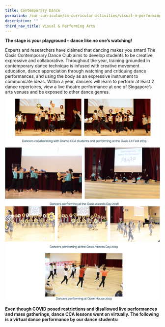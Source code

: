 ```yaml
---
title: Contemporary Dance
permalink: /our-curriculum/co-curricular-activities/visual-n-performing-arts/contemporary-dance/
description: ""
third_nav_title: Visual & Performing Arts
---
```

**The stage is your playground – dance like no one’s watching!**

Experts and researchers have claimed that dancing makes you smart! The Oasis Contemporary Dance Club aims to develop students to be creative, expressive and collaborative. Throughout the year, training grounded in contemporary dance technique is infused with creative movement education, dance appreciation through watching and critiquing dance performances, and using the body as an expressive instrument to communicate ideas. Within a year, dancers will learn to perform at least 2 dance repertoires, view a live theatre performance at one of Singapore’s arts venues and be exposed to other dance genres.

![](/images/dance.png)
![](/images/dance2.png)

**Even though COVID posed restrictions and disallowed live performances and mass gatherings, dance CCA lessons went on virtually. The following is a virtual dance performance by our dance students:**
